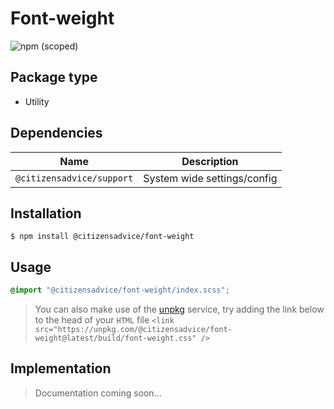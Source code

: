 # Font-weight

![npm (scoped)](https://img.shields.io/npm/v/@citizensadvice/font-weight.svg)

## Package type

- Utility

## Dependencies

| Name                      | Description                 |
| ------------------------- | --------------------------- |
| `@citizensadvice/support` | System wide settings/config |

## Installation

```shell
$ npm install @citizensadvice/font-weight
```

## Usage

```scss
@import "@citizensadvice/font-weight/index.scss";
```

> You can also make use of the [unpkg](https://unpkg.com) service, try adding the link below to the head of your `HTML` file
> `<link src="https://unpkg.com/@citizensadvice/font-weight@latest/build/font-weight.css" />`

## Implementation

> Documentation coming soon...